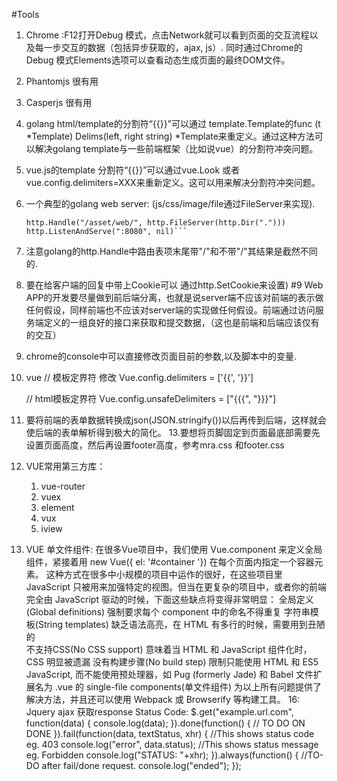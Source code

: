 #Tools
1. Chrome :F12打开Debug 模式，点击Network就可以看到页面的交互流程以及每一步交互的数据（包括异步获取的，ajax, js）. 同时通过Chrome的Debug 模式Elements选项可以查看动态生成页面的最终DOM文件。
2. Phantomjs 很有用
3. Casperjs 很有用
4. golang html/template的分割符“{{}}”可以通过 template.Template的func (t *Template) Delims(left, right string) *Template来重定义。通过这种方法可以解决golang template与一些前端框架（比如说vue）的分割符冲突问题。
5. vue.js的template 分割符“{{}}”可以通过vue.Look 或者vue.config.delimiters=XXX来重新定义。这可以用来解决分割符冲突问题。
6.  一个典型的golang web server: (js/css/image/file通过FileServer来实现). 
	```http.HandleFunc("/", MainPage)
	http.Handle("/asset/web/", http.FileServer(http.Dir(".")))
	http.ListenAndServe(":8080", nil)```

7. 注意golang的http.Handle中路由表项末尾带"/"和不带"/"其结果是截然不同的.
8. 要在给客户端的回复中带上Cookie可以 通过http.SetCookie来设置)
#9  Web APP的开发要尽量做到前后端分离，也就是说server端不应该对前端的表示做任何假设，同样前端也不应该对server端的实现做任何假设。前端通过访问服务端定义的一组良好的接口来获取和提交数据，（这也是前端和后端应该仅有的交互）
10. chrome的console中可以直接修改页面目前的参数,以及脚本中的变量.
11. vue // 模板定界符 修改
	Vue.config.delimiters = ['{{', '}}']

	// html模板定界符
	Vue.config.unsafeDelimiters = ["{{{", "}}}"]

12. 要将前端的表单数据转换成json(JSON.stringify())以后再传到后端，这样就会使后端的表单解析得到极大的简化。
13.要想将页脚固定到页面最底部需要先设置页面高度，然后再设置footer高度，参考mra.css 和footer.css
14. VUE常用第三方库：
	1. vue-router
	2. vuex
	3. element
	4. vux
	5. iview

15. VUE 单文件组件:
	在很多Vue项目中，我们使用 Vue.component 来定义全局组件，紧接着用 new Vue({ el: '#container '}) 在每个页面内指定一个容器元素。
	这种方式在很多中小规模的项目中运作的很好，在这些项目里 JavaScript 只被用来加强特定的视图。但当在更复杂的项目中，或者你的前端完全由 JavaScript 驱动的时候，下面这些缺点将变得非常明显：
	全局定义(Global definitions) 强制要求每个 component 中的命名不得重复
	字符串模板(String templates) 缺乏语法高亮，在 HTML 有多行的时候，需要用到丑陋的 \
	不支持CSS(No CSS support) 意味着当 HTML 和 JavaScript 组件化时，CSS 明显被遗漏
	没有构建步骤(No build step) 限制只能使用 HTML 和 ES5 JavaScript, 而不能使用预处理器，如 Pug (formerly Jade) 和 Babel
	文件扩展名为 .vue 的 single-file components(单文件组件) 为以上所有问题提供了解决方法，并且还可以使用 Webpack 或 Browserify 等构建工具。
16: Jquery ajax 获取response Status Code:
	$.get("example.url.com", function(data) {
		console.log(data);
		}).done(function() {
			// TO DO ON DONE
		}).fail(function(data, textStatus, xhr) {
			//This shows status code eg. 403
			console.log("error", data.status);
			//This shows status message eg. Forbidden
			console.log("STATUS: "+xhr);
		}).always(function() {
			//TO-DO after fail/done request.
			console.log("ended");
		});
